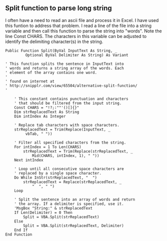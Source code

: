 ## Split function to parse long string

I often have a need to read an ascii file and process it in Excel. 
I have used this funtion to address that problem.
I read a line of the file into a string variable and then call this function to parse the string into "words".
Note the line Const CHARS.  The characters in this variable can be adjusted to identify the delimiting 
character(s) in the string.


```
Public Function Split(ByVal InputText As String, _
         Optional ByVal Delimiter As String) As Variant

' This function splits the sentence in InputText into
' words and returns a string array of the words. Each
' element of the array contains one word.
'
' found on internet at
' http://snipplr.com/view/65504/alternative-split-function/
'

    ' This constant contains punctuation and characters
    ' that should be filtered from the input string.
    Const CHARS = "!?;:""'()[]{}"
    Dim strReplacedText As String
    Dim intIndex As Integer

    ' Replace tab characters with space characters.
    strReplacedText = Trim(Replace(InputText, _
         vbTab, " "))

    ' Filter all specified characters from the string.
    For intIndex = 1 To Len(CHARS)
        strReplacedText = Trim(Replace(strReplacedText, _
            Mid(CHARS, intIndex, 1), " "))
    Next intIndex

    ' Loop until all consecutive space characters are
    ' replaced by a single space character.
    Do While InStr(strReplacedText, "  ")
        strReplacedText = Replace(strReplacedText, _
            "  ", " ")
    Loop

    ' Split the sentence into an array of words and return
    ' the array. If a delimiter is specified, use it.
    'MsgBox "String:" & strReplacedText
    If Len(Delimiter) = 0 Then
        Split = VBA.Split(strReplacedText)
    Else
        Split = VBA.Split(strReplacedText, Delimiter)
    End If
End Function
```
